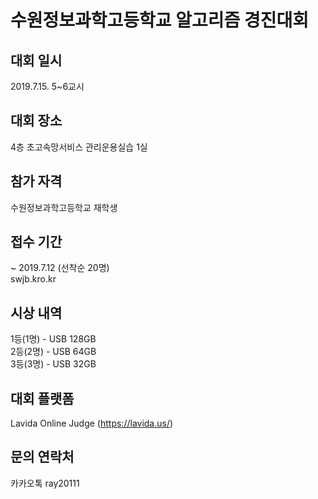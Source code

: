 # 수원정보과학고등학교 알고리즘 경진대회



## 대회 일시
2019.7.15. 5~6교시

## 대회 장소
4층 초고속망서비스 관리운용실습 1실

## 참가 자격
수원정보과학고등학교 재학생

## 접수 기간
~ 2019.7.12 (선착순 20명)  
swjb.kro.kr

## 시상 내역
1등(1명) - USB 128GB  
2등(2명) - USB 64GB  
3등(3명) - USB 32GB  

## 대회 플랫폼
Lavida Online Judge (https://lavida.us/)

## 문의 연락처
카카오톡 ray20111

